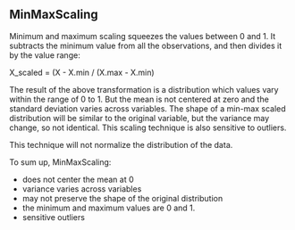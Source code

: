 ## MinMaxScaling

Minimum and maximum scaling squeezes the values between 0 and 1. It subtracts the minimum value from all the observations, and then divides it by the value range:

X_scaled = (X - X.min / (X.max - X.min)

The result of the above transformation is a distribution which values vary within the range of 0 to 1. But the mean is not centered at zero and the standard deviation varies across variables. The shape of a min-max scaled distribution will be similar to the original variable, but the variance may change, so not identical. This scaling technique is also sensitive to outliers.

This technique will not normalize the distribution of the data.

To sum up, MinMaxScaling:

- does not center the mean at 0
- variance varies across variables
- may not preserve the shape of the original distribution
- the minimum and maximum values are 0 and 1.
- sensitive outliers
